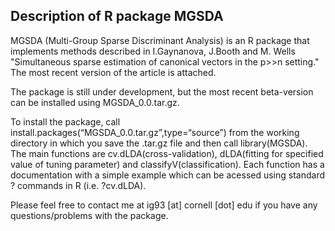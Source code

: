 ## Description of R package MGSDA

MGSDA (Multi-Group Sparse Discriminant Analysis) is an R package that implements methods described in I.Gaynanova, J.Booth and M. Wells "Simultaneous sparse estimation of canonical vectors in the p>>n setting." The most recent version of the article is attached.

The package is still under development, but the most recent beta-version can be installed using MGSDA_0.0.tar.gz.

To install the package, call install.packages(“MGSDA_0.0.tar.gz”,type=“source”) from the working directory in which you save the .tar.gz file and then call library(MGSDA). The main functions are cv.dLDA(cross-validation), dLDA(fitting for specified value of tuning parameter) and classifyV(classification). Each function has a documentation  with a simple example which can be acessed using standard ? commands in R (i.e. ?cv.dLDA).

Please feel free to contact me at ig93 [at] cornell [dot] edu if you have any questions/problems with the package.
